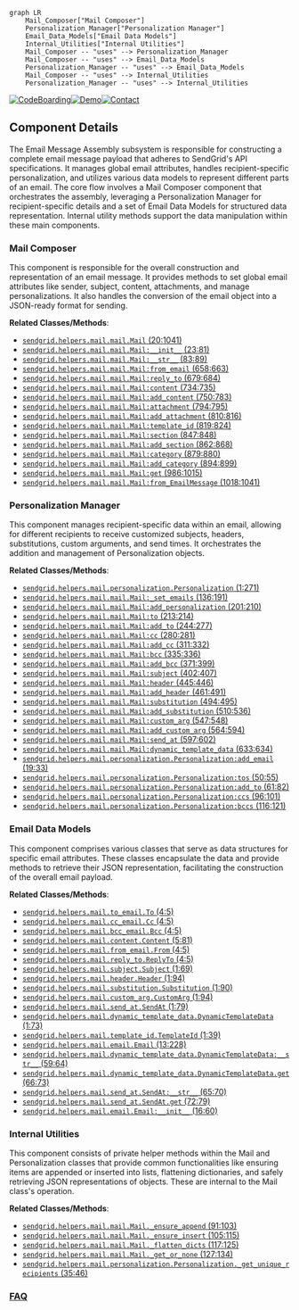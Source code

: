 ```mermaid
graph LR
    Mail_Composer["Mail Composer"]
    Personalization_Manager["Personalization Manager"]
    Email_Data_Models["Email Data Models"]
    Internal_Utilities["Internal Utilities"]
    Mail_Composer -- "uses" --> Personalization_Manager
    Mail_Composer -- "uses" --> Email_Data_Models
    Personalization_Manager -- "uses" --> Email_Data_Models
    Mail_Composer -- "uses" --> Internal_Utilities
    Personalization_Manager -- "uses" --> Internal_Utilities
```
[![CodeBoarding](https://img.shields.io/badge/Generated%20by-CodeBoarding-9cf?style=flat-square)](https://github.com/CodeBoarding/CodeBoarding)[![Demo](https://img.shields.io/badge/Try%20our-Demo-blue?style=flat-square)](https://www.codeboarding.org/demo)[![Contact](https://img.shields.io/badge/Contact%20us%20-%20contact@codeboarding.org-lightgrey?style=flat-square)](mailto:contact@codeboarding.org)

## Component Details

The Email Message Assembly subsystem is responsible for constructing a complete email message payload that adheres to SendGrid's API specifications. It manages global email attributes, handles recipient-specific personalization, and utilizes various data models to represent different parts of an email. The core flow involves a Mail Composer component that orchestrates the assembly, leveraging a Personalization Manager for recipient-specific details and a set of Email Data Models for structured data representation. Internal utility methods support the data manipulation within these main components.

### Mail Composer
This component is responsible for the overall construction and representation of an email message. It provides methods to set global email attributes like sender, subject, content, attachments, and manage personalizations. It also handles the conversion of the email object into a JSON-ready format for sending.


**Related Classes/Methods**:

- <a href="https://github.com/sendgrid/sendgrid-python/blob/master/sendgrid/helpers/mail/mail.py#L20-L1041" target="_blank" rel="noopener noreferrer">`sendgrid.helpers.mail.mail.Mail` (20:1041)</a>
- <a href="https://github.com/sendgrid/sendgrid-python/blob/master/sendgrid/helpers/mail/mail.py#L23-L81" target="_blank" rel="noopener noreferrer">`sendgrid.helpers.mail.mail.Mail:__init__` (23:81)</a>
- <a href="https://github.com/sendgrid/sendgrid-python/blob/master/sendgrid/helpers/mail/mail.py#L83-L89" target="_blank" rel="noopener noreferrer">`sendgrid.helpers.mail.mail.Mail:__str__` (83:89)</a>
- <a href="https://github.com/sendgrid/sendgrid-python/blob/master/sendgrid/helpers/mail/mail.py#L658-L663" target="_blank" rel="noopener noreferrer">`sendgrid.helpers.mail.mail.Mail:from_email` (658:663)</a>
- <a href="https://github.com/sendgrid/sendgrid-python/blob/master/sendgrid/helpers/mail/mail.py#L679-L684" target="_blank" rel="noopener noreferrer">`sendgrid.helpers.mail.mail.Mail:reply_to` (679:684)</a>
- <a href="https://github.com/sendgrid/sendgrid-python/blob/master/sendgrid/helpers/mail/mail.py#L734-L735" target="_blank" rel="noopener noreferrer">`sendgrid.helpers.mail.mail.Mail:content` (734:735)</a>
- <a href="https://github.com/sendgrid/sendgrid-python/blob/master/sendgrid/helpers/mail/mail.py#L750-L783" target="_blank" rel="noopener noreferrer">`sendgrid.helpers.mail.mail.Mail:add_content` (750:783)</a>
- <a href="https://github.com/sendgrid/sendgrid-python/blob/master/sendgrid/helpers/mail/mail.py#L794-L795" target="_blank" rel="noopener noreferrer">`sendgrid.helpers.mail.mail.Mail:attachment` (794:795)</a>
- <a href="https://github.com/sendgrid/sendgrid-python/blob/master/sendgrid/helpers/mail/mail.py#L810-L816" target="_blank" rel="noopener noreferrer">`sendgrid.helpers.mail.mail.Mail:add_attachment` (810:816)</a>
- <a href="https://github.com/sendgrid/sendgrid-python/blob/master/sendgrid/helpers/mail/mail.py#L819-L824" target="_blank" rel="noopener noreferrer">`sendgrid.helpers.mail.mail.Mail:template_id` (819:824)</a>
- <a href="https://github.com/sendgrid/sendgrid-python/blob/master/sendgrid/helpers/mail/mail.py#L847-L848" target="_blank" rel="noopener noreferrer">`sendgrid.helpers.mail.mail.Mail:section` (847:848)</a>
- <a href="https://github.com/sendgrid/sendgrid-python/blob/master/sendgrid/helpers/mail/mail.py#L862-L868" target="_blank" rel="noopener noreferrer">`sendgrid.helpers.mail.mail.Mail:add_section` (862:868)</a>
- <a href="https://github.com/sendgrid/sendgrid-python/blob/master/sendgrid/helpers/mail/mail.py#L879-L880" target="_blank" rel="noopener noreferrer">`sendgrid.helpers.mail.mail.Mail:category` (879:880)</a>
- <a href="https://github.com/sendgrid/sendgrid-python/blob/master/sendgrid/helpers/mail/mail.py#L894-L899" target="_blank" rel="noopener noreferrer">`sendgrid.helpers.mail.mail.Mail:add_category` (894:899)</a>
- <a href="https://github.com/sendgrid/sendgrid-python/blob/master/sendgrid/helpers/mail/mail.py#L986-L1015" target="_blank" rel="noopener noreferrer">`sendgrid.helpers.mail.mail.Mail:get` (986:1015)</a>
- <a href="https://github.com/sendgrid/sendgrid-python/blob/master/sendgrid/helpers/mail/mail.py#L1018-L1041" target="_blank" rel="noopener noreferrer">`sendgrid.helpers.mail.mail.Mail:from_EmailMessage` (1018:1041)</a>


### Personalization Manager
This component manages recipient-specific data within an email, allowing for different recipients to receive customized subjects, headers, substitutions, custom arguments, and send times. It orchestrates the addition and management of Personalization objects.


**Related Classes/Methods**:

- <a href="https://github.com/sendgrid/sendgrid-python/blob/master/sendgrid/helpers/mail/personalization.py#L1-L271" target="_blank" rel="noopener noreferrer">`sendgrid.helpers.mail.personalization.Personalization` (1:271)</a>
- <a href="https://github.com/sendgrid/sendgrid-python/blob/master/sendgrid/helpers/mail/mail.py#L136-L191" target="_blank" rel="noopener noreferrer">`sendgrid.helpers.mail.mail.Mail:_set_emails` (136:191)</a>
- <a href="https://github.com/sendgrid/sendgrid-python/blob/master/sendgrid/helpers/mail/mail.py#L201-L210" target="_blank" rel="noopener noreferrer">`sendgrid.helpers.mail.mail.Mail:add_personalization` (201:210)</a>
- <a href="https://github.com/sendgrid/sendgrid-python/blob/master/sendgrid/helpers/mail/mail.py#L213-L214" target="_blank" rel="noopener noreferrer">`sendgrid.helpers.mail.mail.Mail:to` (213:214)</a>
- <a href="https://github.com/sendgrid/sendgrid-python/blob/master/sendgrid/helpers/mail/mail.py#L244-L277" target="_blank" rel="noopener noreferrer">`sendgrid.helpers.mail.mail.Mail:add_to` (244:277)</a>
- <a href="https://github.com/sendgrid/sendgrid-python/blob/master/sendgrid/helpers/mail/mail.py#L280-L281" target="_blank" rel="noopener noreferrer">`sendgrid.helpers.mail.mail.Mail:cc` (280:281)</a>
- <a href="https://github.com/sendgrid/sendgrid-python/blob/master/sendgrid/helpers/mail/mail.py#L311-L332" target="_blank" rel="noopener noreferrer">`sendgrid.helpers.mail.mail.Mail:add_cc` (311:332)</a>
- <a href="https://github.com/sendgrid/sendgrid-python/blob/master/sendgrid/helpers/mail/mail.py#L335-L336" target="_blank" rel="noopener noreferrer">`sendgrid.helpers.mail.mail.Mail:bcc` (335:336)</a>
- <a href="https://github.com/sendgrid/sendgrid-python/blob/master/sendgrid/helpers/mail/mail.py#L371-L399" target="_blank" rel="noopener noreferrer">`sendgrid.helpers.mail.mail.Mail:add_bcc` (371:399)</a>
- <a href="https://github.com/sendgrid/sendgrid-python/blob/master/sendgrid/helpers/mail/mail.py#L402-L407" target="_blank" rel="noopener noreferrer">`sendgrid.helpers.mail.mail.Mail:subject` (402:407)</a>
- <a href="https://github.com/sendgrid/sendgrid-python/blob/master/sendgrid/helpers/mail/mail.py#L445-L446" target="_blank" rel="noopener noreferrer">`sendgrid.helpers.mail.mail.Mail:header` (445:446)</a>
- <a href="https://github.com/sendgrid/sendgrid-python/blob/master/sendgrid/helpers/mail/mail.py#L461-L491" target="_blank" rel="noopener noreferrer">`sendgrid.helpers.mail.mail.Mail:add_header` (461:491)</a>
- <a href="https://github.com/sendgrid/sendgrid-python/blob/master/sendgrid/helpers/mail/mail.py#L494-L495" target="_blank" rel="noopener noreferrer">`sendgrid.helpers.mail.mail.Mail:substitution` (494:495)</a>
- <a href="https://github.com/sendgrid/sendgrid-python/blob/master/sendgrid/helpers/mail/mail.py#L510-L536" target="_blank" rel="noopener noreferrer">`sendgrid.helpers.mail.mail.Mail:add_substitution` (510:536)</a>
- <a href="https://github.com/sendgrid/sendgrid-python/blob/master/sendgrid/helpers/mail/mail.py#L547-L548" target="_blank" rel="noopener noreferrer">`sendgrid.helpers.mail.mail.Mail:custom_arg` (547:548)</a>
- <a href="https://github.com/sendgrid/sendgrid-python/blob/master/sendgrid/helpers/mail/mail.py#L564-L594" target="_blank" rel="noopener noreferrer">`sendgrid.helpers.mail.mail.Mail:add_custom_arg` (564:594)</a>
- <a href="https://github.com/sendgrid/sendgrid-python/blob/master/sendgrid/helpers/mail/mail.py#L597-L602" target="_blank" rel="noopener noreferrer">`sendgrid.helpers.mail.mail.Mail:send_at` (597:602)</a>
- <a href="https://github.com/sendgrid/sendgrid-python/blob/master/sendgrid/helpers/mail/mail.py#L633-L634" target="_blank" rel="noopener noreferrer">`sendgrid.helpers.mail.mail.Mail:dynamic_template_data` (633:634)</a>
- <a href="https://github.com/sendgrid/sendgrid-python/blob/master/sendgrid/helpers/mail/personalization.py#L19-L33" target="_blank" rel="noopener noreferrer">`sendgrid.helpers.mail.personalization.Personalization:add_email` (19:33)</a>
- <a href="https://github.com/sendgrid/sendgrid-python/blob/master/sendgrid/helpers/mail/personalization.py#L50-L55" target="_blank" rel="noopener noreferrer">`sendgrid.helpers.mail.personalization.Personalization:tos` (50:55)</a>
- <a href="https://github.com/sendgrid/sendgrid-python/blob/master/sendgrid/helpers/mail/personalization.py#L61-L82" target="_blank" rel="noopener noreferrer">`sendgrid.helpers.mail.personalization.Personalization:add_to` (61:82)</a>
- <a href="https://github.com/sendgrid/sendgrid-python/blob/master/sendgrid/helpers/mail/personalization.py#L96-L101" target="_blank" rel="noopener noreferrer">`sendgrid.helpers.mail.personalization.Personalization:ccs` (96:101)</a>
- <a href="https://github.com/sendgrid/sendgrid-python/blob/master/sendgrid/helpers/mail/personalization.py#L116-L121" target="_blank" rel="noopener noreferrer">`sendgrid.helpers.mail.personalization.Personalization:bccs` (116:121)</a>


### Email Data Models
This component comprises various classes that serve as data structures for specific email attributes. These classes encapsulate the data and provide methods to retrieve their JSON representation, facilitating the construction of the overall email payload.


**Related Classes/Methods**:

- <a href="https://github.com/sendgrid/sendgrid-python/blob/master/sendgrid/helpers/mail/to_email.py#L4-L5" target="_blank" rel="noopener noreferrer">`sendgrid.helpers.mail.to_email.To` (4:5)</a>
- <a href="https://github.com/sendgrid/sendgrid-python/blob/master/sendgrid/helpers/mail/cc_email.py#L4-L5" target="_blank" rel="noopener noreferrer">`sendgrid.helpers.mail.cc_email.Cc` (4:5)</a>
- <a href="https://github.com/sendgrid/sendgrid-python/blob/master/sendgrid/helpers/mail/bcc_email.py#L4-L5" target="_blank" rel="noopener noreferrer">`sendgrid.helpers.mail.bcc_email.Bcc` (4:5)</a>
- <a href="https://github.com/sendgrid/sendgrid-python/blob/master/sendgrid/helpers/mail/content.py#L5-L81" target="_blank" rel="noopener noreferrer">`sendgrid.helpers.mail.content.Content` (5:81)</a>
- <a href="https://github.com/sendgrid/sendgrid-python/blob/master/sendgrid/helpers/mail/from_email.py#L4-L5" target="_blank" rel="noopener noreferrer">`sendgrid.helpers.mail.from_email.From` (4:5)</a>
- <a href="https://github.com/sendgrid/sendgrid-python/blob/master/sendgrid/helpers/mail/reply_to.py#L4-L5" target="_blank" rel="noopener noreferrer">`sendgrid.helpers.mail.reply_to.ReplyTo` (4:5)</a>
- <a href="https://github.com/sendgrid/sendgrid-python/blob/master/sendgrid/helpers/mail/subject.py#L1-L69" target="_blank" rel="noopener noreferrer">`sendgrid.helpers.mail.subject.Subject` (1:69)</a>
- <a href="https://github.com/sendgrid/sendgrid-python/blob/master/sendgrid/helpers/mail/header.py#L1-L94" target="_blank" rel="noopener noreferrer">`sendgrid.helpers.mail.header.Header` (1:94)</a>
- <a href="https://github.com/sendgrid/sendgrid-python/blob/master/sendgrid/helpers/mail/substitution.py#L1-L90" target="_blank" rel="noopener noreferrer">`sendgrid.helpers.mail.substitution.Substitution` (1:90)</a>
- <a href="https://github.com/sendgrid/sendgrid-python/blob/master/sendgrid/helpers/mail/custom_arg.py#L1-L94" target="_blank" rel="noopener noreferrer">`sendgrid.helpers.mail.custom_arg.CustomArg` (1:94)</a>
- <a href="https://github.com/sendgrid/sendgrid-python/blob/master/sendgrid/helpers/mail/send_at.py#L1-L79" target="_blank" rel="noopener noreferrer">`sendgrid.helpers.mail.send_at.SendAt` (1:79)</a>
- <a href="https://github.com/sendgrid/sendgrid-python/blob/master/sendgrid/helpers/mail/dynamic_template_data.py#L1-L73" target="_blank" rel="noopener noreferrer">`sendgrid.helpers.mail.dynamic_template_data.DynamicTemplateData` (1:73)</a>
- <a href="https://github.com/sendgrid/sendgrid-python/blob/master/sendgrid/helpers/mail/template_id.py#L1-L39" target="_blank" rel="noopener noreferrer">`sendgrid.helpers.mail.template_id.TemplateId` (1:39)</a>
- <a href="https://github.com/sendgrid/sendgrid-python/blob/master/sendgrid/helpers/mail/email.py#L13-L228" target="_blank" rel="noopener noreferrer">`sendgrid.helpers.mail.email.Email` (13:228)</a>
- <a href="https://github.com/sendgrid/sendgrid-python/blob/master/sendgrid/helpers/mail/dynamic_template_data.py#L59-L64" target="_blank" rel="noopener noreferrer">`sendgrid.helpers.mail.dynamic_template_data.DynamicTemplateData:__str__` (59:64)</a>
- <a href="https://github.com/sendgrid/sendgrid-python/blob/master/sendgrid/helpers/mail/dynamic_template_data.py#L66-L73" target="_blank" rel="noopener noreferrer">`sendgrid.helpers.mail.dynamic_template_data.DynamicTemplateData.get` (66:73)</a>
- <a href="https://github.com/sendgrid/sendgrid-python/blob/master/sendgrid/helpers/mail/send_at.py#L65-L70" target="_blank" rel="noopener noreferrer">`sendgrid.helpers.mail.send_at.SendAt:__str__` (65:70)</a>
- <a href="https://github.com/sendgrid/sendgrid-python/blob/master/sendgrid/helpers/mail/send_at.py#L72-L79" target="_blank" rel="noopener noreferrer">`sendgrid.helpers.mail.send_at.SendAt.get` (72:79)</a>
- <a href="https://github.com/sendgrid/sendgrid-python/blob/master/sendgrid/helpers/mail/email.py#L16-L60" target="_blank" rel="noopener noreferrer">`sendgrid.helpers.mail.email.Email:__init__` (16:60)</a>


### Internal Utilities
This component consists of private helper methods within the Mail and Personalization classes that provide common functionalities like ensuring items are appended or inserted into lists, flattening dictionaries, and safely retrieving JSON representations of objects. These are internal to the Mail class's operation.


**Related Classes/Methods**:

- <a href="https://github.com/sendgrid/sendgrid-python/blob/master/sendgrid/helpers/mail/mail.py#L91-L103" target="_blank" rel="noopener noreferrer">`sendgrid.helpers.mail.mail.Mail._ensure_append` (91:103)</a>
- <a href="https://github.com/sendgrid/sendgrid-python/blob/master/sendgrid/helpers/mail/mail.py#L105-L115" target="_blank" rel="noopener noreferrer">`sendgrid.helpers.mail.mail.Mail._ensure_insert` (105:115)</a>
- <a href="https://github.com/sendgrid/sendgrid-python/blob/master/sendgrid/helpers/mail/mail.py#L117-L125" target="_blank" rel="noopener noreferrer">`sendgrid.helpers.mail.mail.Mail._flatten_dicts` (117:125)</a>
- <a href="https://github.com/sendgrid/sendgrid-python/blob/master/sendgrid/helpers/mail/mail.py#L127-L134" target="_blank" rel="noopener noreferrer">`sendgrid.helpers.mail.mail.Mail._get_or_none` (127:134)</a>
- <a href="https://github.com/sendgrid/sendgrid-python/blob/master/sendgrid/helpers/mail/personalization.py#L35-L46" target="_blank" rel="noopener noreferrer">`sendgrid.helpers.mail.personalization.Personalization._get_unique_recipients` (35:46)</a>




### [FAQ](https://github.com/CodeBoarding/GeneratedOnBoardings/tree/main?tab=readme-ov-file#faq)